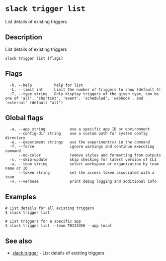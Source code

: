 # `slack trigger list`

List details of existing triggers

## Description

List details of existing triggers

```
slack trigger list [flags]
```

## Flags

```
  -h, --help          help for list
  -L, --limit int     Limit the number of triggers to show (default 4)
  -T, --type string   Only display triggers of the given type, can be one of 'all', 'shortcut', 'event', 'scheduled', 'webhook', and 'external' (default "all")
```

## Global flags

```
  -a, --app string           use a specific app ID or environment
      --config-dir string    use a custom path for system config directory
  -e, --experiment strings   use the experiment(s) in the command
  -f, --force                ignore warnings and continue executing command
      --no-color             remove styles and formatting from outputs
  -s, --skip-update          skip checking for latest version of CLI
  -w, --team string          select workspace or organization by team name or ID
      --token string         set the access token associated with a team
  -v, --verbose              print debug logging and additional info
```

## Examples

```
# List details for all existing triggers
$ slack trigger list

# List triggers for a specific app
$ slack trigger list --team T0123456 --app local
```

## See also

* [slack trigger](slack_trigger)	 - List details of existing triggers

